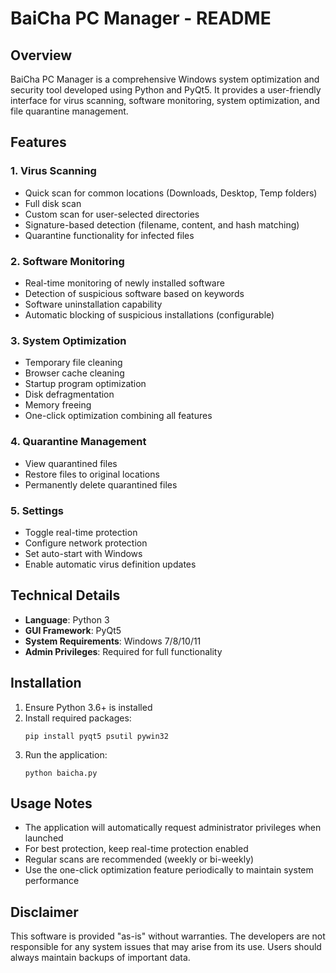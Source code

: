 # BaiCha PC Manager - README

## Overview
BaiCha PC Manager is a comprehensive Windows system optimization and security tool developed using Python and PyQt5. It provides a user-friendly interface for virus scanning, software monitoring, system optimization, and file quarantine management.

## Features

### 1. Virus Scanning
- Quick scan for common locations (Downloads, Desktop, Temp folders)
- Full disk scan
- Custom scan for user-selected directories
- Signature-based detection (filename, content, and hash matching)
- Quarantine functionality for infected files

### 2. Software Monitoring
- Real-time monitoring of newly installed software
- Detection of suspicious software based on keywords
- Software uninstallation capability
- Automatic blocking of suspicious installations (configurable)

### 3. System Optimization
- Temporary file cleaning
- Browser cache cleaning
- Startup program optimization
- Disk defragmentation
- Memory freeing
- One-click optimization combining all features

### 4. Quarantine Management
- View quarantined files
- Restore files to original locations
- Permanently delete quarantined files

### 5. Settings
- Toggle real-time protection
- Configure network protection
- Set auto-start with Windows
- Enable automatic virus definition updates

## Technical Details
- **Language**: Python 3
- **GUI Framework**: PyQt5
- **System Requirements**: Windows 7/8/10/11
- **Admin Privileges**: Required for full functionality

## Installation
1. Ensure Python 3.6+ is installed
2. Install required packages:
   ```
   pip install pyqt5 psutil pywin32
   ```
3. Run the application:
   ```
   python baicha.py
   ```

## Usage Notes
- The application will automatically request administrator privileges when launched
- For best protection, keep real-time protection enabled
- Regular scans are recommended (weekly or bi-weekly)
- Use the one-click optimization feature periodically to maintain system performance

## Disclaimer
This software is provided "as-is" without warranties. The developers are not responsible for any system issues that may arise from its use. Users should always maintain backups of important data.
